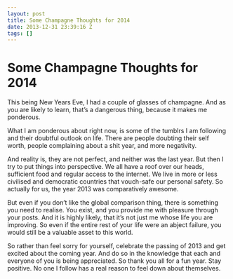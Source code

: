 ```yaml
---
layout: post
title: Some Champagne Thoughts for 2014
date: 2013-12-31 23:39:16 Z
tags: []
---
```

# Some Champagne Thoughts for 2014

This being New Years Eve, I had a couple of glasses of champagne. And as you are likely to learn, that’s a dangerous thing, because it makes me ponderous.

What I am ponderous about right now, is some of the tumblrs I am following and their doubtful outlook on life. There are people doubting their self worth, people complaining about a shit year, and more negativity.

And reality is, they are not perfect, and neither was the last year. But then I try to put things into perspective. We all have a roof over our heads, sufficient food and regular access to the internet. We live in more or less civilised and democratic countries that vouch-safe our personal safety. So actually for us, the year 2013 was comparatively awesome.

But even if you don’t like the global comparison thing, there is something you need to realise. You exist, and you provide me with pleasure through your posts. And it is highly likely, that it’s not just me whose life you are improving. So even if the entire rest of your life were an abject failure, you would still be a valuable asset to this world.

So rather than feel sorry for yourself, celebrate the passing of 2013 and get excited about the coming year. And do so in the knowledge that each and everyone of you is being appreciated. So thank you all for a fun year. Stay positive. No one I follow has a real reason to feel down about themselves.
